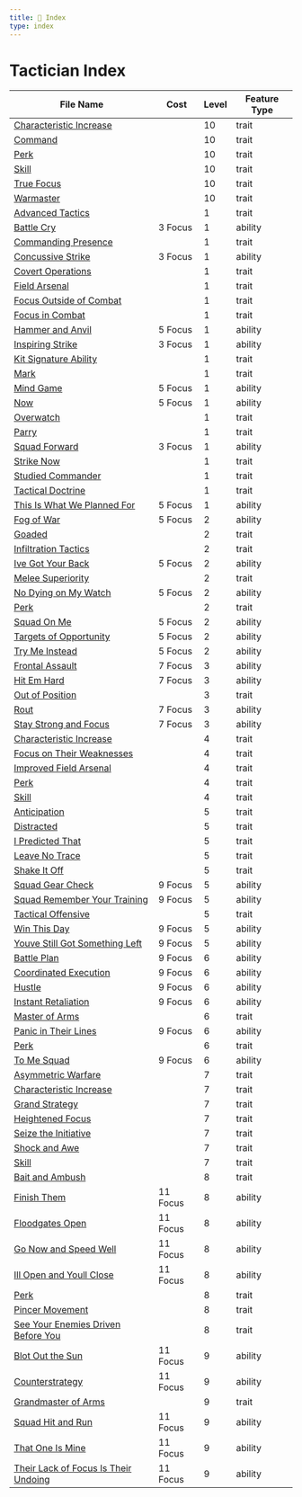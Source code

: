 ```yaml
---
title: 📑 Index
type: index
---
```


# Tactician Index

| File Name                                                                                                        | Cost     | Level | Feature Type |
| ---------------------------------------------------------------------------------------------------------------- | -------- | ----- | ------------ |
| [Characteristic Increase](../10th-Level%20Features/Characteristic%20Increase)                                    |          | 10    | trait        |
| [Command](../10th-Level%20Features/Command)                                                                      |          | 10    | trait        |
| [Perk](../10th-Level%20Features/Perk)                                                                            |          | 10    | trait        |
| [Skill](../10th-Level%20Features/Skill)                                                                          |          | 10    | trait        |
| [True Focus](../10th-Level%20Features/True%20Focus)                                                              |          | 10    | trait        |
| [Warmaster](../10th-Level%20Features/Warmaster)                                                                  |          | 10    | trait        |
| [Advanced Tactics](../1st-Level%20Features/Advanced%20Tactics)                                                   |          | 1     | trait        |
| [Battle Cry](../1st-Level%20Features/Battle%20Cry)                                                               | 3 Focus  | 1     | ability      |
| [Commanding Presence](../1st-Level%20Features/Commanding%20Presence)                                             |          | 1     | trait        |
| [Concussive Strike](../1st-Level%20Features/Concussive%20Strike)                                                 | 3 Focus  | 1     | ability      |
| [Covert Operations](../1st-Level%20Features/Covert%20Operations)                                                 |          | 1     | trait        |
| [Field Arsenal](../1st-Level%20Features/Field%20Arsenal)                                                         |          | 1     | trait        |
| [Focus Outside of Combat](../1st-Level%20Features/Focus%20Outside%20of%20Combat)                                 |          | 1     | trait        |
| [Focus in Combat](../1st-Level%20Features/Focus%20in%20Combat)                                                   |          | 1     | trait        |
| [Hammer and Anvil](../1st-Level%20Features/Hammer%20and%20Anvil)                                                 | 5 Focus  | 1     | ability      |
| [Inspiring Strike](../1st-Level%20Features/Inspiring%20Strike)                                                   | 3 Focus  | 1     | ability      |
| [Kit Signature Ability](../1st-Level%20Features/Kit%20Signature%20Ability)                                       |          | 1     | trait        |
| [Mark](../1st-Level%20Features/Mark)                                                                             |          | 1     | trait        |
| [Mind Game](../1st-Level%20Features/Mind%20Game)                                                                 | 5 Focus  | 1     | ability      |
| [Now](../1st-Level%20Features/Now)                                                                               | 5 Focus  | 1     | ability      |
| [Overwatch](../1st-Level%20Features/Overwatch)                                                                   |          | 1     | trait        |
| [Parry](../1st-Level%20Features/Parry)                                                                           |          | 1     | trait        |
| [Squad Forward](../1st-Level%20Features/Squad%20Forward)                                                         | 3 Focus  | 1     | ability      |
| [Strike Now](../1st-Level%20Features/Strike%20Now)                                                               |          | 1     | trait        |
| [Studied Commander](../1st-Level%20Features/Studied%20Commander)                                                 |          | 1     | trait        |
| [Tactical Doctrine](../1st-Level%20Features/Tactical%20Doctrine)                                                 |          | 1     | trait        |
| [This Is What We Planned For](../1st-Level%20Features/This%20Is%20What%20We%20Planned%20For)                     | 5 Focus  | 1     | ability      |
| [Fog of War](../2nd-Level%20Features/Fog%20of%20War)                                                             | 5 Focus  | 2     | ability      |
| [Goaded](../2nd-Level%20Features/Goaded)                                                                         |          | 2     | trait        |
| [Infiltration Tactics](../2nd-Level%20Features/Infiltration%20Tactics)                                           |          | 2     | trait        |
| [Ive Got Your Back](../2nd-Level%20Features/Ive%20Got%20Your%20Back)                                             | 5 Focus  | 2     | ability      |
| [Melee Superiority](../2nd-Level%20Features/Melee%20Superiority)                                                 |          | 2     | trait        |
| [No Dying on My Watch](../2nd-Level%20Features/No%20Dying%20on%20My%20Watch)                                     | 5 Focus  | 2     | ability      |
| [Perk](../2nd-Level%20Features/Perk)                                                                             |          | 2     | trait        |
| [Squad On Me](../2nd-Level%20Features/Squad%20On%20Me)                                                           | 5 Focus  | 2     | ability      |
| [Targets of Opportunity](../2nd-Level%20Features/Targets%20of%20Opportunity)                                     | 5 Focus  | 2     | ability      |
| [Try Me Instead](../2nd-Level%20Features/Try%20Me%20Instead)                                                     | 5 Focus  | 2     | ability      |
| [Frontal Assault](../3rd-Level%20Features/Frontal%20Assault)                                                     | 7 Focus  | 3     | ability      |
| [Hit Em Hard](../3rd-Level%20Features/Hit%20Em%20Hard)                                                           | 7 Focus  | 3     | ability      |
| [Out of Position](../3rd-Level%20Features/Out%20of%20Position)                                                   |          | 3     | trait        |
| [Rout](../3rd-Level%20Features/Rout)                                                                             | 7 Focus  | 3     | ability      |
| [Stay Strong and Focus](../3rd-Level%20Features/Stay%20Strong%20and%20Focus)                                     | 7 Focus  | 3     | ability      |
| [Characteristic Increase](../4th-Level%20Features/Characteristic%20Increase)                                     |          | 4     | trait        |
| [Focus on Their Weaknesses](../4th-Level%20Features/Focus%20on%20Their%20Weaknesses)                             |          | 4     | trait        |
| [Improved Field Arsenal](../4th-Level%20Features/Improved%20Field%20Arsenal)                                     |          | 4     | trait        |
| [Perk](../4th-Level%20Features/Perk)                                                                             |          | 4     | trait        |
| [Skill](../4th-Level%20Features/Skill)                                                                           |          | 4     | trait        |
| [Anticipation](../5th-Level%20Features/Anticipation)                                                             |          | 5     | trait        |
| [Distracted](../5th-Level%20Features/Distracted)                                                                 |          | 5     | trait        |
| [I Predicted That](../5th-Level%20Features/I%20Predicted%20That)                                                 |          | 5     | trait        |
| [Leave No Trace](../5th-Level%20Features/Leave%20No%20Trace)                                                     |          | 5     | trait        |
| [Shake It Off](../5th-Level%20Features/Shake%20It%20Off)                                                         |          | 5     | trait        |
| [Squad Gear Check](../5th-Level%20Features/Squad%20Gear%20Check)                                                 | 9 Focus  | 5     | ability      |
| [Squad Remember Your Training](../5th-Level%20Features/Squad%20Remember%20Your%20Training)                       | 9 Focus  | 5     | ability      |
| [Tactical Offensive](../5th-Level%20Features/Tactical%20Offensive)                                               |          | 5     | trait        |
| [Win This Day](../5th-Level%20Features/Win%20This%20Day)                                                         | 9 Focus  | 5     | ability      |
| [Youve Still Got Something Left](../5th-Level%20Features/Youve%20Still%20Got%20Something%20Left)                 | 9 Focus  | 5     | ability      |
| [Battle Plan](../6th-Level%20Features/Battle%20Plan)                                                             | 9 Focus  | 6     | ability      |
| [Coordinated Execution](../6th-Level%20Features/Coordinated%20Execution)                                         | 9 Focus  | 6     | ability      |
| [Hustle](../6th-Level%20Features/Hustle)                                                                         | 9 Focus  | 6     | ability      |
| [Instant Retaliation](../6th-Level%20Features/Instant%20Retaliation)                                             | 9 Focus  | 6     | ability      |
| [Master of Arms](../6th-Level%20Features/Master%20of%20Arms)                                                     |          | 6     | trait        |
| [Panic in Their Lines](../6th-Level%20Features/Panic%20in%20Their%20Lines)                                       | 9 Focus  | 6     | ability      |
| [Perk](../6th-Level%20Features/Perk)                                                                             |          | 6     | trait        |
| [To Me Squad](../6th-Level%20Features/To%20Me%20Squad)                                                           | 9 Focus  | 6     | ability      |
| [Asymmetric Warfare](../7th-Level%20Features/Asymmetric%20Warfare)                                               |          | 7     | trait        |
| [Characteristic Increase](../7th-Level%20Features/Characteristic%20Increase)                                     |          | 7     | trait        |
| [Grand Strategy](../7th-Level%20Features/Grand%20Strategy)                                                       |          | 7     | trait        |
| [Heightened Focus](../7th-Level%20Features/Heightened%20Focus)                                                   |          | 7     | trait        |
| [Seize the Initiative](../7th-Level%20Features/Seize%20the%20Initiative)                                         |          | 7     | trait        |
| [Shock and Awe](../7th-Level%20Features/Shock%20and%20Awe)                                                       |          | 7     | trait        |
| [Skill](../7th-Level%20Features/Skill)                                                                           |          | 7     | trait        |
| [Bait and Ambush](../8th-Level%20Features/Bait%20and%20Ambush)                                                   |          | 8     | trait        |
| [Finish Them](../8th-Level%20Features/Finish%20Them)                                                             | 11 Focus | 8     | ability      |
| [Floodgates Open](../8th-Level%20Features/Floodgates%20Open)                                                     | 11 Focus | 8     | ability      |
| [Go Now and Speed Well](../8th-Level%20Features/Go%20Now%20and%20Speed%20Well)                                   | 11 Focus | 8     | ability      |
| [Ill Open and Youll Close](../8th-Level%20Features/Ill%20Open%20and%20Youll%20Close)                             | 11 Focus | 8     | ability      |
| [Perk](../8th-Level%20Features/Perk)                                                                             |          | 8     | trait        |
| [Pincer Movement](../8th-Level%20Features/Pincer%20Movement)                                                     |          | 8     | trait        |
| [See Your Enemies Driven Before You](../8th-Level%20Features/See%20Your%20Enemies%20Driven%20Before%20You)       |          | 8     | trait        |
| [Blot Out the Sun](../9th-Level%20Features/Blot%20Out%20the%20Sun)                                               | 11 Focus | 9     | ability      |
| [Counterstrategy](../9th-Level%20Features/Counterstrategy)                                                       | 11 Focus | 9     | ability      |
| [Grandmaster of Arms](../9th-Level%20Features/Grandmaster%20of%20Arms)                                           |          | 9     | trait        |
| [Squad Hit and Run](../9th-Level%20Features/Squad%20Hit%20and%20Run)                                             | 11 Focus | 9     | ability      |
| [That One Is Mine](../9th-Level%20Features/That%20One%20Is%20Mine)                                               | 11 Focus | 9     | ability      |
| [Their Lack of Focus Is Their Undoing](../9th-Level%20Features/Their%20Lack%20of%20Focus%20Is%20Their%20Undoing) | 11 Focus | 9     | ability      |
